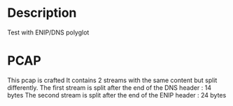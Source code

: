 # Description

Test with ENIP/DNS polyglot

# PCAP

This pcap is crafted
It contains 2 streams with the same content but split differently.
The first stream is split after the end of the DNS header : 14 bytes
The second stream is split after the end of the ENIP header : 24 bytes

